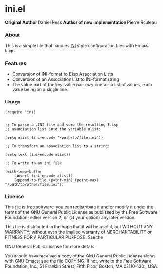 # ini.el
**Original Author** Daniel Ness
**Author of new implementation** Pierre Rouleau


### About
This is a simple file that handles [INI](http://en.wikipedia.org/wiki/INI_file) style configuration files with
Emacs Lisp.

### Features
* Conversion of INI-format to Elisp Association Lists
* Conversion of an Association List to INI-format string
* The value part of the key-value pair may contain a list
  of values, each value being on a single line.

### Usage
```Lisp
(require 'ini)


;; To parse a .INI file and sore the resulting ELisp
;; association list into the variable alist:

(setq alist (ini-encode "/path/to/file.ini"))

;; To transform an association list to a string:

(setq text (ini-encode alist))

;; To write to an ini file

(with-temp-buffer
    (insert (ini-encode alist))
    (append-to-file (point-min) (point-max) "/path/to/other/file.ini"))

```

### License
This file is free software; you can redistribute it and/or modify
it under the terms of the GNU General Public License as published by
the Free Software Foundation; either version 2, or (at your option)
any later version.

This file is distributed in the hope that it will be useful,
but WITHOUT ANY WARRANTY; without even the implied warranty of
MERCHANTABILITY or FITNESS FOR A PARTICULAR PURPOSE.  See the

GNU General Public License for more details.

You should have received a copy of the GNU General Public License
along with GNU Emacs; see the file COPYING.  If not, write to the
Free Software Foundation, Inc., 51 Franklin Street, Fifth Floor,
Boston, MA 02110-1301, USA.
